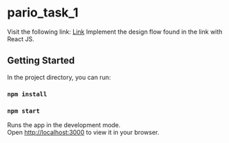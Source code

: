 # pario_task_1
Visit the following link: 
[Link](​​https://www.figma.com/file/Cz5bFXR6FuYl1N0YcGxwvJ/Frontend-Dev-Task-(Payment-Flow)?node-id=0%3A1)
Implement the design flow found in the link with React JS. 

## Getting Started

In the project directory, you can run:

### `npm install`

### `npm start`

Runs the app in the development mode.\
Open [http://localhost:3000](http://localhost:3000) to view it in your browser.
 